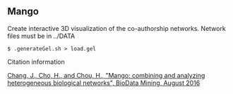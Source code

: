 Mango
--
Create interactive 3D visualization of the co-authorship networks.
Network files must be in ../DATA

```
$ .generateGel.sh > load.gel
```

Citation information

[Chang, J., Cho, H., and Chou, H., "Mango: combining and analyzing heterogeneous biological networks", BioData Mining, August 2016](http://rdcu.be/nv2u)
